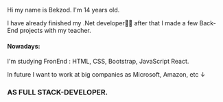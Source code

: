 <p>Hi my name is Bekzod. I'm 14 years old.</p>
<p>I have already finished my .Net developer🧑‍💻 after that I made a few Back-End projects with my teacher.</p>
<p><h4>Nowadays:</h4> I'm studying FronEnd : HTML, CSS, Bootstrap, JavaScript React.</p>
<p>In future I want to work at big companies as Microsoft, Amazon, <epam> etc ↓</p><h3>AS FULL STACK-DEVELOPER.</h3>

<!---
bekzod28072009/bekzod28072009 is a ✨ special ✨ repository because its `README.md` (this file) appears on your GitHub profile.
You can click the Preview link to take a look at your changes.
--->

